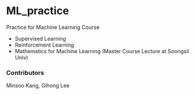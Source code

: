 # ML_practice
Practice for Machine Learning Course
- Supervised Learning
- Reinforcement Learning
- Mathematics for Machine Learning (Master Course Lecture at Soongsil Univ)

### Contributors
Minsoo Kang, 
Gihong Lee 

